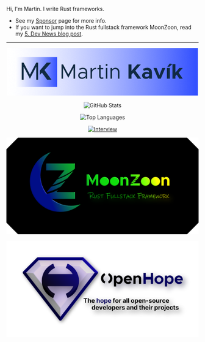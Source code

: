 Hi, I'm Martin. I write Rust frameworks.
- See my [Sponsor](https://github.com/sponsors/MartinKavik) page for more info.
- If you want to jump into the Rust fullstack framework MoonZoon, read my [5. Dev News blog post](https://dev.to/martinkavik/moonzoon-dev-news-5-chat-example-moonzoon-cloud-5de4).

---

<p align="center">
  <img src="images/kavik_logo.png" width="500" title="Martin Kavík logo">
</p>

<p align="center">
  <img src="https://github-readme-stats.vercel.app/api?username=MartinKavik&show_icons=true&count_private=true&hide=stars" title="GitHub Stats">
</p>

<p align="center">
  <img src="https://github-readme-stats.vercel.app/api/top-langs/?username=MartinKavik&layout=compact" title="Top Languages">
</p>

<p align="center">
  <a href="https://blog.abor.dev/p/moonzoon">
    <img src="https://user-images.githubusercontent.com/18517402/118319311-df882f80-b4fa-11eb-8784-3a666b3d3e0c.png" width="600" title="Interview">
  </a>
</p>

<p align="center">
  <a href="http://moonzoon.rs">
    <img src="images/MoonZoon_logo.png" width="600" title="OpenHope logo">
  </a>
</p>

<p align="center">
  <a href="http://openhope.net">
    <img src="images/OpenHope_logo.png" width="600" title="OpenHope logo">
  </a>
</p>
